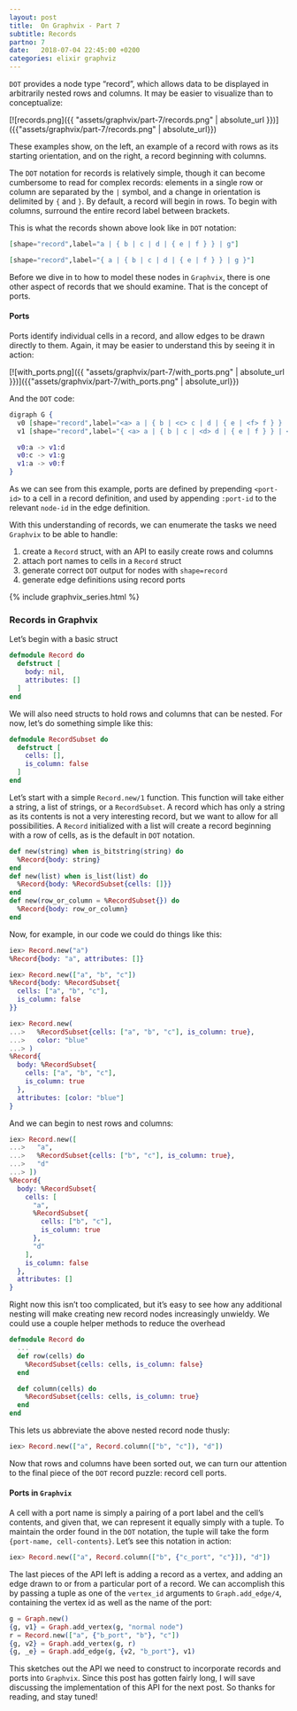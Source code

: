 ```yaml
---
layout: post
title:  On Graphvix - Part 7
subtitle: Records
partno: 7
date:   2018-07-04 22:45:00 +0200
categories: elixir graphviz
---
```



`DOT` provides a node type “record”, which allows data to be displayed in arbitrarily nested rows and columns. It may be easier to visualize than to conceptualize:

[![records.png]({{ "assets/graphvix/part-7/records.png" | absolute_url }})]({{"assets/graphvix/part-7/records.png" | absolute_url}})


These examples show, on the left, an example of a record with rows as its starting orientation, and on the right, a record beginning with columns.

The `DOT` notation for records is relatively simple, though it can become cumbersome to read for complex records: elements in a single row or column are separated by the `|` symbol, and a change in orientation is delimited by `{` and `}`. By default, a record will begin in rows. To begin with columns, surround the entire record label between brackets.

This is what the records shown above look like in `DOT` notation:

```elixir
[shape="record",label="a | { b | c | d | { e | f } } | g"]

[shape="record",label="{ a | { b | c | d | { e | f } } | g }"]
```

Before we dive in to how to model these nodes in `Graphvix`, there is one other aspect of records that we should examine. That is the concept of ports.

#### Ports

Ports identify individual cells in a record, and allow edges to be drawn directly to them. Again, it may be easier to understand this by seeing it in action:

[![with_ports.png]({{ "assets/graphvix/part-7/with_ports.png" | absolute_url }})]({{"assets/graphvix/part-7/with_ports.png" | absolute_url}})

And the `DOT` code:

```elixir
digraph G {
  v0 [shape="record",label="<a> a | { b | <c> c | d | { e | <f> f } } | g"]
  v1 [shape="record",label="{ <a> a | { b | c | <d> d | { e | f } } | <g> g }"]

  v0:a -> v1:d
  v0:c -> v1:g
  v1:a -> v0:f
}
```

As we can see from this example, ports are defined by prepending `<port-id>` to a cell in a record definition, and used by appending `:port-id` to the relevant `node-id` in the edge definition.

With this understanding of records, we can enumerate the tasks we need `Graphvix` to be able to handle:

1. create a `Record` struct, with an API to easily create rows and columns
2. attach port names to cells in a `Record` struct
3. generate correct  `DOT` output for nodes with `shape=record`
4. generate edge definitions using record ports

{% include graphvix_series.html %}

### Records in Graphvix

Let’s begin with a basic struct

```elixir
defmodule Record do
  defstruct [
    body: nil,
    attributes: []
  ]
end
```

We will also need structs to hold rows and columns that can be nested. For now, let’s do something simple like this:

```elixir
defmodule RecordSubset do
  defstruct [
    cells: [],
    is_column: false
  ]
end
```

Let’s start with a simple `Record.new/1` function. This function will take either a string, a list of strings, or a `RecordSubset`. A record which has only a string as its contents is not a very interesting record, but we want to allow for all possibilities. A `Record` initialized with a list will create a record beginning with a row of cells, as is the default in `DOT` notation.

```elixir
def new(string) when is_bitstring(string) do
  %Record{body: string}
end
def new(list) when is_list(list) do
  %Record{body: %RecordSubset{cells: []}}
end
def new(row_or_column = %RecordSubset{}) do
  %Record{body: row_or_column}
end
```

Now, for example, in our code we could do things like this:

```elixir
iex> Record.new("a")
%Record{body: "a", attributes: []}

iex> Record.new(["a", "b", "c"])
%Record{body: %RecordSubset{
  cells: ["a", "b", "c"],
  is_column: false
}}

iex> Record.new(
...>   %RecordSubset{cells: ["a", "b", "c"], is_column: true},
...>   color: "blue"
...> )
%Record{
  body: %RecordSubset{
    cells: ["a", "b", "c"],
    is_column: true
  },
  attributes: [color: "blue"]
}
```

And we can begin to nest rows and columns:

```elixir
iex> Record.new([
...>   "a",
...>   %RecordSubset{cells: ["b", "c"], is_column: true},
...>   "d"
...> ])
%Record{
  body: %RecordSubset{
    cells: [
      "a",
      %RecordSubset{
        cells: ["b", "c"],
        is_column: true
      },
      "d"
    ],
    is_column: false
  },
  attributes: []
}
```

Right now this isn’t too complicated, but it’s easy to see how any additional nesting will make creating new record nodes increasingly unwieldy. We could use a couple helper methods to reduce the overhead

```elixir
defmodule Record do
  ...
  def row(cells) do
    %RecordSubset{cells: cells, is_column: false}
  end

  def column(cells) do
    %RecordSubset{cells: cells, is_column: true}
  end
end
```

This lets us abbreviate the above nested record node thusly:

```elixir
iex> Record.new(["a", Record.column(["b", "c"]), "d"])
```

Now that rows and columns have been sorted out, we can turn our attention to the final piece of the `DOT` record puzzle: record cell ports.

#### Ports in `Graphvix`

A cell with a port name is simply a pairing of a port label and the cell’s contents, and given that, we can represent it equally simply with a tuple. To maintain the order found in the `DOT` notation, the tuple will take the form `{port-name, cell-contents}`. Let’s see this notation in action:

```elixir
iex> Record.new(["a", Record.column(["b", {"c_port", "c"}]), "d"])
```

The last pieces of the API left is adding a record as a vertex, and adding an edge drawn to or from a particular port of a record. We can accomplish this by passing a tuple as one of the `vertex_id` arguments to `Graph.add_edge/4`, containing the vertex id as well as the name of the port:

```elixir
g = Graph.new()
{g, v1} = Graph.add_vertex(g, "normal node")
r = Record.new(["a", {"b_port", "b"}, "c"])
{g, v2} = Graph.add_vertex(g, r)
{g, _e} = Graph.add_edge(g, {v2, "b_port"}, v1)
```

This sketches out the API we need to construct to incorporate records and ports into `Graphvix`. Since this post has gotten fairly long, I will save discussing the implementation of this API for the next post. So thanks for reading, and stay tuned!


